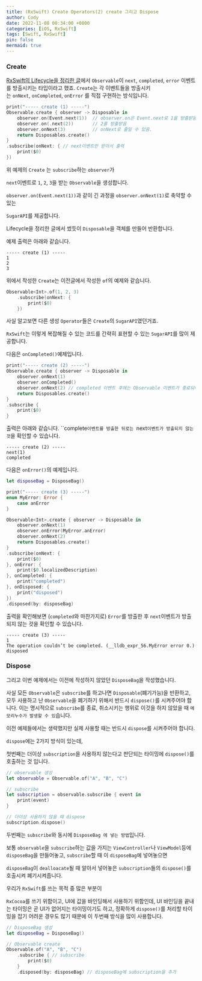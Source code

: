 ```yaml
---
title: (RxSwift) Create Operators(2) create 그리고 Dispose
author: Cody
date: 2022-11-08 00:34:00 +0800
categories: [iOS, RxSwift]
tags: [Swift, RxSwift]
pin: false
mermaid: true
---
```

### Create

[RxSwift의 Lifecycle을 정리한 글](https://swiftycody.github.io/posts/RxSwift-RxSwift%EC%9D%98-%EA%B8%B0%EB%B3%B8-%EC%9A%94%EC%86%8C-%EB%B0%8F-LifeCycle/)에서
`Observable`이 `next`, `completed`, `error` 이벤트를 방출시키는 타입이라고 했죠.
`Create`는 각 이벤트들을 방출시키는 `onNext`, `onCompleted`, `onError` 를 직접 구현하는 방식입니다.

```swift
print("----- create (1) -----")
Observable.create { observer -> Disposable in
    observer.on(Event.next(1)) 	// observer.on은 Event.next로 1을 방출받음
    observer.on(.next(2))		// 2를 방출받음
    observer.onNext(3)			// onNext로 줄일 수 있음.
    return Disposables.create()
}
.subscribe(onNext: { // next이벤트만 받아서 출력
    print($0)
})
```

위 예제의 `Create` 는 `subscribe`하는 `observer`가

`next`이벤트로 `1`, `2`, `3`을 받는 `Observable`을 생성합니다.

`observer.on(Event.next(1))`과 같이 긴 과정을 `observer.onNext(1)`로 축약할 수 있는

`SugarAPI`를 제공합니다. 

Lifecycle을 정리한 글에서 썼듯이 `Disposable`을 객체를 만들어 반환합니다.

예제 출력은 아래와 같습니다.

```
----- create (1) -----
1
2
3
```

위에서 작성한 `Create`는 이전글에서 작성한 `of`의 예제와 같습니다.

```swift
Observable<Int>.of(1, 2, 3)
    .subscribe(onNext: {
        print($0)
    })
```

사실 알고보면 다른 생성 `Operator`들은 `Create`의 `SugarAPI`였던거죠.

`RxSwift`는 이렇게 복잡해질 수 있는 코드를 간략히 표현할 수 있는 `SugarAPI`를 많이 제공합니다.

다음은 `onCompleted()`예제입니다.

```swift
print("----- create (2) -----")
Observable.create { observer -> Disposable in
    observer.onNext(1)
    observer.onCompleted()
    observer.onNext(2) // completed 이벤트 후에는 Observable 이벤트가 종료되어 실행되지 않음
    return Disposables.create()
}
.subscribe {
    print($0)
}
```

출력은 아래와 같습니다.
``complete`이벤트를 방출한 뒤로는 `next`이벤트가 방출되지 않는 것`을 확인할 수 있습니다.

```
----- create (2) -----
next(1)
completed
```

다음은 `onError()`의 예제입니다.

```swift
let disposeBag = DisposeBag()

print("----- create (3) -----")
enum MyError: Error {
    case anError
}

Observable<Int>.create { observer -> Disposable in
    observer.onNext(1)
    observer.onError(MyError.anError)
    observer.onNext(2)
    return Disposables.create()
}
.subscribe(onNext: {
    print($0)
}, onError: {
    print($0.localizedDescription)
}, onCompleted: {
    print("completed")
}, onDisposed: {
    print("disposed")
})
.disposed(by: disposeBag)
```

출력을 확인해보면 (`completed`와 마찬가지로)
`Error`를 방출한 후 `next`이벤트가 방출되지 않는 것을 확인할 수 있습니다.

```
----- create (3) -----
1
The operation couldn’t be completed. (__lldb_expr_56.MyError error 0.)
disposed
```

### Dispose

그리고 이번 예제에서는 이전에 작성하지 않았던 `DisposeBag`을 작성했습니다.

사실 모든 `Observable`은 `subscribe`를 하고나면 `Disposable`(폐기가능)을 반환하고,
모두 사용하고 난 `Observable`을 폐기하기 위해서 반드시 `dispose()`를 시켜주어야 합니다.
이는 명시적으로 `subscribe`를 종료, 취소시키는 행위로 이것을 하지 않았을 때 `메모리누수가 발생할 수 있`습니다.

이전 예제들에서는 생략했지만 실제 사용할 때는 반드시 `dispose`를 시켜주어야 합니다.

`dispose`에는 2가지 방식이 있는데,

첫번째는 더이상 `subscription`을 사용하지 않는다고 판단되는 타이밍에 `dispose()`를 호출하는 것 입니다.

```swift
// observable 생성
let observable = Observable.of("A", "B", "C")

// subscribe
let subscription = observable.subscribe { event in
    print(event)
}

// 더이상 사용하지 않을 때 dispose
subscription.dispose()
```

두번째는 `subscribe`와 동시에 `DisposeBag 에 넣는 방법`입니다.

보통 `observable`을 `subscribe`하는 값을 가지는 `ViewController`나 `ViewModel`등에 `disposeBag`을 만들어놓고, `subscribe`할 때 이 `disposeBag`에 넣어놓으면

`disposeBag`이 `dealloacate`될 때 알아서 넣어놓은 `subscription`들의 `dispose()`를 호출시켜 폐기시켜줍니다.

우리가 `RxSwift`를 쓰는 목적 중 많은 부분이

`RxCocoa`를 쓰기 위함이고, UI에 값을 바인딩해서 사용하기 위함인데, UI 바인딩을 끝내는 타이밍은 곧 UI가 없어지는 타이밍이기도 하고, 정확하게 `dispose()`를 처리할 타이밍을 잡기 어려운 경우도 많기 때문에 이 두번째 방식을 많이 사용합니다.

```swift
// DisposeBag 생성
let disposeBag = DisposeBag()

// Observable create
Observable.of("A", "B", "C")
    .subscribe { // subscribe
        print($0)
    }
    .disposed(by: disposeBag) // disposeBag에 subscription을 추가
```